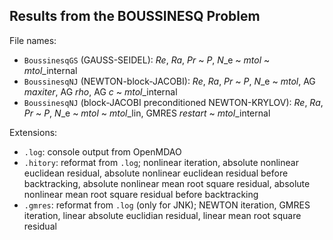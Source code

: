 ## Results from the BOUSSINESQ Problem
File names: 
- `BoussinesqGS` (GAUSS-SEIDEL): *Re*, *Ra*, *Pr* ~ *P*, *N*_e ~ *mtol* ~ *mtol*\_internal
- `BoussinesqNJ` (NEWTON-block-JACOBI): *Re*, *Ra*, *Pr* ~ *P*, *N*_e ~ *mtol*, AG *maxiter*, AG *rho*, AG *c* ~ *mtol*\_internal
- `BoussinesqNJ` (block-JACOBI preconditioned NEWTON-KRYLOV): *Re*, *Ra*, *Pr* ~ *P*, *N*\_e ~ *mtol* ~ *mtol*\_lin, GMRES *restart* ~ *mtol*\_internal

Extensions:
- `.log`: console output from OpenMDAO
- `.hitory`: reformat from `.log`; nonlinear iteration, absolute nonlinear euclidean residual, absolute nonlinear euclidean residual before backtracking, absolute nonlinear mean root square residual, absolute nonlinear mean root square residual before backtracking
- `.gmres`: reformat from `.log` (only for JNK); NEWTON iteration, GMRES iteration, linear absolute euclidian residual, linear mean root square residual
